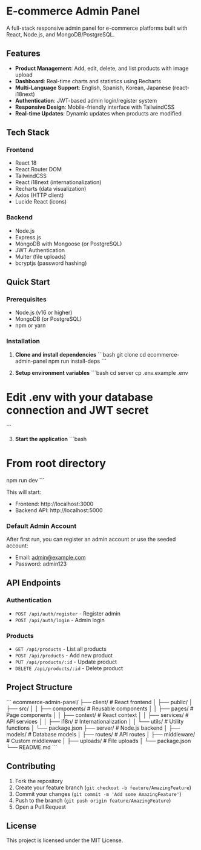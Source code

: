 # E-commerce Admin Panel

A full-stack responsive admin panel for e-commerce platforms built with React, Node.js, and MongoDB/PostgreSQL.

## Features

- **Product Management**: Add, edit, delete, and list products with image upload
- **Dashboard**: Real-time charts and statistics using Recharts
- **Multi-Language Support**: English, Spanish, Korean, Japanese (react-i18next)
- **Authentication**: JWT-based admin login/register system
- **Responsive Design**: Mobile-friendly interface with TailwindCSS
- **Real-time Updates**: Dynamic updates when products are modified

## Tech Stack

### Frontend
- React 18
- React Router DOM
- TailwindCSS
- React i18next (internationalization)
- Recharts (data visualization)
- Axios (HTTP client)
- Lucide React (icons)

### Backend
- Node.js
- Express.js
- MongoDB with Mongoose (or PostgreSQL)
- JWT Authentication
- Multer (file uploads)
- bcryptjs (password hashing)

## Quick Start

### Prerequisites
- Node.js (v16 or higher)
- MongoDB (or PostgreSQL)
- npm or yarn

### Installation

1. **Clone and install dependencies**
\`\`\`bash
git clone <repository-url>
cd ecommerce-admin-panel
npm run install-deps
\`\`\`

2. **Setup environment variables**
\`\`\`bash
cd server
cp .env.example .env
# Edit .env with your database connection and JWT secret
\`\`\`

3. **Start the application**
\`\`\`bash
# From root directory
npm run dev
\`\`\`

This will start:
- Frontend: http://localhost:3000
- Backend API: http://localhost:5000

### Default Admin Account
After first run, you can register an admin account or use the seeded account:
- Email: admin@example.com
- Password: admin123

## API Endpoints

### Authentication
- `POST /api/auth/register` - Register admin
- `POST /api/auth/login` - Admin login

### Products
- `GET /api/products` - List all products
- `POST /api/products` - Add new product
- `PUT /api/products/:id` - Update product
- `DELETE /api/products/:id` - Delete product

## Project Structure

\`\`\`
ecommerce-admin-panel/
├── client/                 # React frontend
│   ├── public/
│   ├── src/
│   │   ├── components/     # Reusable components
│   │   ├── pages/         # Page components
│   │   ├── context/       # React context
│   │   ├── services/      # API services
│   │   ├── i18n/          # Internationalization
│   │   └── utils/         # Utility functions
│   └── package.json
├── server/                # Node.js backend
│   ├── models/           # Database models
│   ├── routes/           # API routes
│   ├── middleware/       # Custom middleware
│   ├── uploads/          # File uploads
│   └── package.json
└── README.md
\`\`\`

## Contributing

1. Fork the repository
2. Create your feature branch (`git checkout -b feature/AmazingFeature`)
3. Commit your changes (`git commit -m 'Add some AmazingFeature'`)
4. Push to the branch (`git push origin feature/AmazingFeature`)
5. Open a Pull Request

## License

This project is licensed under the MIT License.
